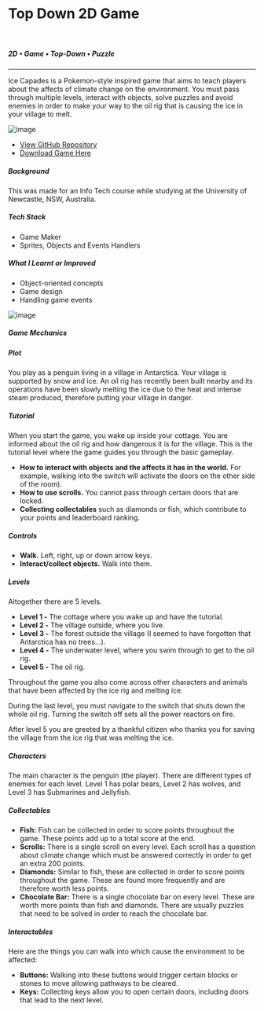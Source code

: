 <!--- ----------------- -->
# Top Down 2D Game
<br>

##### 2D • Game • Top-Down • Puzzle
<hr>
<div class="article">
<!--- ----------------- -->

Ice Capades is a Pokemon-style inspired game that aims to teach players about the affects of climate change on the environment. You must pass through multiple levels, 
interact with objects, solve puzzles and avoid enemies in order to make your way to the oil rig that is causing the ice in your village to melt.

<!-- ----------- Image ----------- -->   
<div class="image-container">
  <img src="./assets/portfolio/images/iceCapades/1.PNG" loading="lazy" alt="image" class="image-75"/> 
</div>
<!-- ----------------------------- -->

<div class="pb-3"></div>

* <a class="cyanLink" href="https://github.com/vondreii/ice-capades">View GitHub Repository</a>
* <a class="cyanLink" href="./assets/portfolio/downloads/IceCapades.zip">Download Game Here</a>

<div class="pb-3"></div>

##### Background

<div class="pb-3"></div>

This was made for an Info Tech course while studying at the University of Newcastle, NSW, Australia.

<div class="pb-3"></div>

##### Tech Stack

<div class="pb-3"></div>

* Game Maker
* Sprites, Objects and Events Handlers

<div class="pb-3"></div>

##### What I Learnt or Improved

<div class="pb-3"></div>

* Object-oriented concepts
* Game design
* Handling game events

<!-- ----------- Image ----------- -->   
<div class="image-container">
  <img src="./assets/portfolio/images/iceCapades/header.PNG" loading="lazy" alt="image" class="image-50"/> 
</div>
<!-- ----------------------------- -->

<div class="pb-3"></div>

##### Game Mechanics

<div class="pb-3"></div>

##### Plot

<div class="pb-3"></div>

You play as a penguin living in a village in Antarctica. Your village is supported by snow and ice. An oil rig has recently been 
built nearby and its operations have been slowly melting the ice due to the heat and intense steam produced, therefore putting your village in danger.

<div class="pb-3"></div>

##### Tutorial

<div class="pb-3"></div>

When you start the game, you wake up inside your cottage. You are informed about the oil rig and how dangerous it is for the village. 
This is the tutorial level where the game guides you through the basic gameplay.

<div class="pb-3"></div>

* **How to interact with objects and the affects it has in the world.** For example, walking into the switch will activate the doors on the other side of the room).
* **How to use scrolls.** You cannot pass through certain doors that are locked.
* **Collecting collectables** such as diamonds or fish, which contribute to your points and leaderboard ranking.

<div class="pb-3"></div>

##### Controls

<div class="pb-3"></div>

* **Walk.** Left, right, up or down arrow keys.
* **Interact/collect objects.** Walk into them.

<div class="pb-3"></div>

##### Levels

<div class="pb-3"></div>

Altogether there are 5 levels.

<div class="pb-3"></div>

* **Level 1 -** The cottage where you wake up and have the tutorial.
* **Level 2 -** The village outside, where you live.
* **Level 3 -** The forest outside the village (I seemed to have forgotten that Antarctica has no trees...).
* **Level 4 -** The underwater level, where you swim through to get to the oil rig.
* **Level 5 -** The oil rig.

<div class="pb-3"></div>

Throughout the game you also come across other characters and animals that have been affected by the ice rig and melting ice.

<div class="pb-3"></div>

During the last level, you must navigate to the switch that shuts down the whole oil rig. Turning the switch off sets all the power reactors on fire.

<div class="pb-3"></div>

After level 5 you are greeted by a thankful citizen who thanks you for saving the village from the ice rig that was melting the ice.

<div class="pb-3"></div>

##### Characters

<div class="pb-3"></div>

The main character is the penguin (the player). There are different types of enemies for each level. Level 1 has polar bears, Level 2 has wolves, and Level 3 has Submarines and Jellyfish.

<div class="pb-3"></div>

##### Collectables

<div class="pb-3"></div>

* **Fish:** Fish can be collected in order to score points throughout the game. These points add up to a total score at the end.
* **Scrolls:** There is a single scroll on every level. Each scroll has a question about climate change which must be answered correctly in order to get an extra 200 points.
* **Diamonds:** Similar to fish, these are collected in order to score points throughout the game. These are found more frequently and are therefore worth less points.
* **Chocolate Bar:** There is a single chocolate bar on every level. These are worth more points than fish and diamonds. There are usually puzzles that need to be solved in order to reach the chocolate bar.

<div class="pb-3"></div>

##### Interactables

<div class="pb-3"></div>

Here are the things you can walk into which cause the environment to be affected:

<div class="pb-3"></div>

* **Buttons:** Walking into these buttons would trigger certain blocks or stones to move allowing pathways to be cleared.
* **Keys:** Collecting keys allow you to open certain doors, including doors that lead to the next level.

<!--- ----------------- -->
</div>
